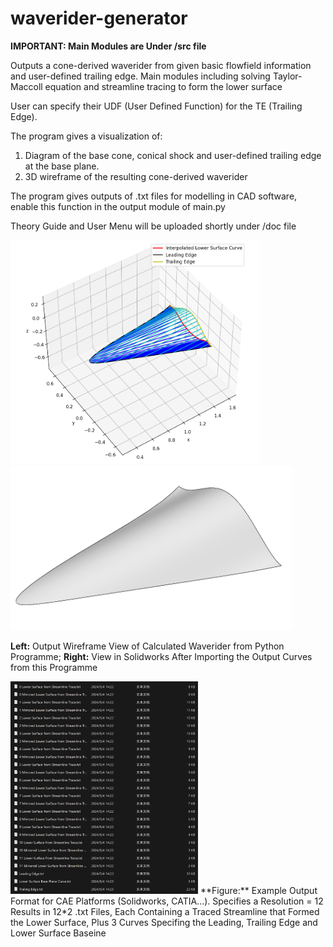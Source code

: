 # waverider-generator
**IMPORTANT: Main Modules are Under /src file**

 Outputs a cone-derived waverider from given basic flowfield information and user-defined trailing edge. Main modules including solving Taylor-Maccoll equation and streamline tracing to form the lower surface

 User can specify their UDF (User Defined Function) for the TE (Trailing Edge). 
 
 The program gives a visualization of:
 1. Diagram of the base cone, conical shock and user-defined trailing edge at the base plane.
 2. 3D wireframe of the resulting cone-derived waverider

 The program gives outputs of .txt files for modelling in CAD software, enable this function in the output module of main.py
 
 Theory Guide and User Menu will be uploaded shortly under /doc file
 
 <img src="https://github.com/ExusiaiVAL/Waverider-Generator/blob/main/Images/Programme%20Example%20Output%20Image.PNG" alt="Programme Example Output Image" width="400"/> <img src="https://github.com/ExusiaiVAL/Waverider-Generator/blob/main/Images/CAE%20Visualization.PNG" alt="CAE Visualization" width="450"/>

**Left:** Output Wireframe View of Calculated Waverider from Python Programme; **Right:** View in Solidworks After Importing the Output Curves from this Programme

 <img src="https://github.com/ExusiaiVAL/Waverider-Generator/blob/main/Images/Programme%20Output%20CAE.png" alt="Programme Example Output Image" width="300"/>
 **Figure:** Example Output Format for CAE Platforms (Solidworks, CATIA...). Specifies a Resolution = 12 Results in 12*2 .txt Files, Each Containing a Traced Streamline that Formed the Lower Surface, Plus 3 Curves Specifing the Leading, Trailing Edge and Lower Surface Baseine
